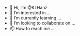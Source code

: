 - 👋 Hi, I’m @KzHanz
- 👀 I’m interested in ...
- 🌱 I’m currently learning ...
- 💞️ I’m looking to collaborate on ...
- 📫 How to reach me ...

<!---
KzHanz/KzHanz is a ✨ special ✨ repository because its `README.md` (this file) appears on your GitHub profile.
You can click the Preview link to take a look at your changes.
--->
